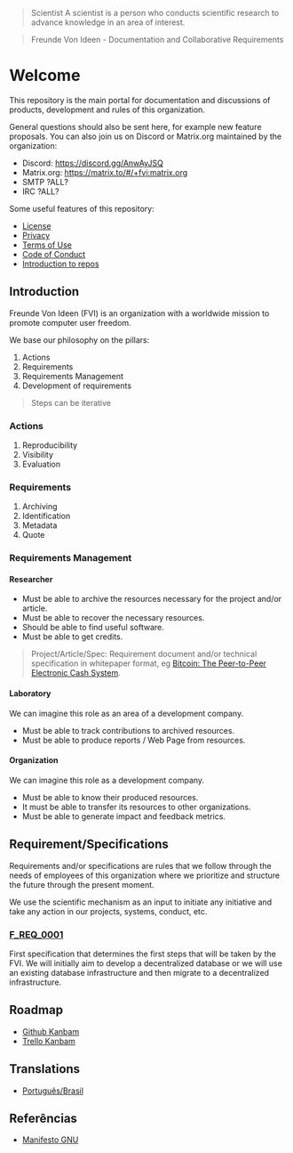 > Scientist
> A scientist is a person who conducts scientific research to advance knowledge in an area of interest.

> Freunde Von Ideen - Documentation and Collaborative Requirements

# Welcome

This repository is the main portal for documentation and discussions of products, development and rules of this organization.

General questions should also be sent here, for example new feature proposals. You can also join us on Discord or Matrix.org maintained by the organization:

- Discord: https://discord.gg/AnwAyJSQ
- Matrix.org: https://matrix.to/#/+fvi:matrix.org
- SMTP ?ALL?
- IRC ?ALL?

Some useful features of this repository:

- [License](./LICENSE)
- [Privacy](./SECURITY.md)
- [Terms of Use](./TERM_OF_USE.md)
- [Code of Conduct](./CODE_OF_CONDUCT.md)
- [Introduction to repos](./doc/REPOS.md)

## Introduction

Freunde Von Ideen (FVI) is an organization with a worldwide mission to promote computer user freedom.

We base our philosophy on the pillars:

1. Actions
2. Requirements
3. Requirements Management
4. Development of requirements

> Steps can be iterative

### Actions

1. Reproducibility
2. Visibility
3. Evaluation

### Requirements

1. Archiving
2. Identification
3. Metadata
4. Quote

### Requirements Management

#### Researcher

- Must be able to archive the resources necessary for the project and/or article.
- Must be able to recover the necessary resources.
- Should be able to find useful software.
- Must be able to get credits.

> Project/Article/Spec: Requirement document and/or technical specification in whitepaper format, eg [Bitcoin: The Peer-to-Peer Electronic Cash System](https://bitcoin.org/bitcoin.pdf).

#### Laboratory

We can imagine this role as an area of a development company.

- Must be able to track contributions to archived resources.
- Must be able to produce reports / Web Page from resources.

#### Organization

We can imagine this role as a development company.

- Must be able to know their produced resources.
- It must be able to transfer its resources to other organizations.
- Must be able to generate impact and feedback metrics.

## Requirement/Specifications

Requirements and/or specifications are rules that we follow through the needs of employees of this organization where we prioritize and structure the future through the present moment.

We use the scientific mechanism as an input to initiate any initiative and take any action in our projects, systems, conduct, etc.

### [F_REQ_0001](./spec/F_SPEC_0001)

First specification that determines the first steps that will be taken by the FVI. We will initially aim to develop a decentralized database or we will use an existing database infrastructure and then migrate to a decentralized infrastructure.

## Roadmap

- [Github Kanbam](https://github.com/users/salespaulo/projects/2)
- [Trello Kanbam](https://trello.com/b/aHHTsW7X/ideias)

## Translations

- [Português/Brasil](./README.pt_BR.md)

## Referências

- [Manifesto GNU](https://www.gnu.org/gnu/manifesto.html)
